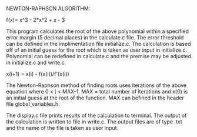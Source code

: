 NEWTON-RAPHSON ALGORITHM:

f(x)= x^3 - 2*x^2 + x - 3

This program calculates the root of the above polynomial within a specified error margin (5 decimal places) in the calculate.c file.
The error threshold can be defined in the implimentation file initialize.c. 
The calculation is based off of an initial guess for the root which is taken as user input in initialize.c.
Polynomial can be redefined in calculate.c and the premise may be adjusted in initialize.c and write.c.

x(i+1) = x(i) - f(x(i))/f'(x(i))

The Newton-Raphson method of finding roots uses iterations of the above equation where 0 < i < MAX-1.
MAX = total number of iterations and x(0) is an initial guess at the root of the function.
MAX can befined in the header file global_variables.h. 

The display.c file prints results of the calculation to terminal.
The output of the calculation is written to file in write.c. 
The output files are of type .txt and the name of the file is taken as user input.